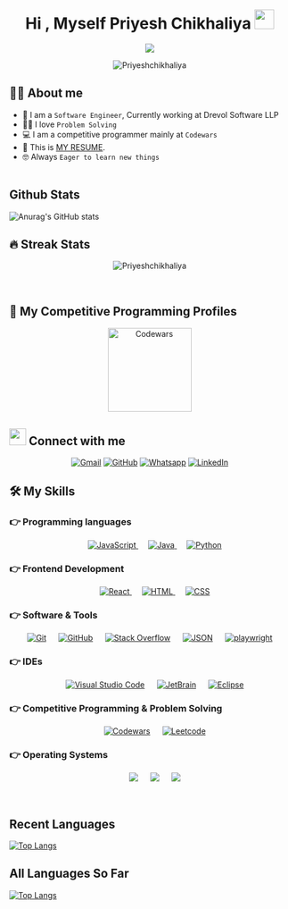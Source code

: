 <h1 align="center">Hi , Myself Priyesh Chikhaliya <img src="https://media.giphy.com/media/hvRJCLFzcasrR4ia7z/giphy.gif" width="35"></h1>

<p align="center">
   <a href="https://github.com/DenverCoder1/readme-typing-svg"><img src="https://readme-typing-svg.herokuapp.com?lines=Computer+Engineer;Problem+Solving;DS%20|%20Algorithms%20|%20OOPS%20;Specialist%20on%20Codewars;5%20Kyu%20on%20Codewars;Always%20learning%20new%20things&size=30&color=5FF729&center=true&width=500&height=50"></a> 
	
	
</p>




<p align="center"> 
	<img src="https://komarev.com/ghpvc/?username=Priyeshchikhaliya&label=Profile%20views&color=0e75b6&style=plastic" alt="Priyeshchikhaliya" /> 
<!-- 	<a href = "https://commits.top/india.html" target="_blank">
		<img src="https://enfsgag3ayy6w9q.m.pipedream.net/&style=plastic" alt="Priyeshchikhaliya" target="_blank"/> 
	</a> -->
</p>

## :sassy_man:  About me
- :school: I am a `Software Engineer`, Currently working at Drevol Software LLP
- :technologist: I love  `Problem Solving`
- :computer: I am a competitive programmer mainly at `Codewars`
- :thinking: This is [MY RESUME](https://drive.google.com/file/d/16qsvyxXZU6Z_pl9xZIlXSrpW-7_w7y0J/view?usp=drivesdk).
- :nerd_face: Always `Eager to learn new things`
<br></br>
##  Github Stats
![Anurag's GitHub stats](https://github-readme-stats.vercel.app/api?username=Priyeshchikhaliya&show_icons=true&theme=vuw&hide=prs,contribs)

## 🔥 Streak Stats
<p align="center"><img src="https://github-readme-streak-stats.herokuapp.com/?user=Priyeshchikhaliya&theme=algolia" alt="Priyeshchikhaliya" /></p>
<br>


## 👀 My Competitive Programming Profiles

<p align="center" >
  <a href="https://www.codewars.com/users/Priyeshchikhaliya"><img src="https://miro.medium.com/max/880/1*0pLbHKAulWnsx4U2MQyn2w.png" alt="Codewars" height=150/></a>
</p>


## <img src="https://media.giphy.com/media/iY8CRBdQXODJSCERIr/giphy.gif" width="30px"> Connect with me
<p align="center">
	<a href="mailto:ppriyesh61@gmail.com@gmail.com"><img img src="https://img.shields.io/badge/gmail-%23EA4335.svg?style=plastic&logo=gmail&logoColor=white" alt="Gmail"/></a>
	<a href="https://github.com/Priyeshchikhaliya"><img src="https://img.shields.io/badge/github-%23181717.svg?style=plastic&logo=github&logoColor=white" alt="GitHub"/></a>
	<a href="https://wa.me/qr/7ZBX5UZVBNURM1"><img src="https://img.shields.io/badge/whatsapp-%2325D366.svg?style=plastic&logo=whatsapp&logoColor=white" alt="Whatsapp"/></a>
	<a href="https://www.linkedin.com/in/priyesh-chikhaliya-a11753151"><img src="https://img.shields.io/badge/linkedin-%230A66C2.svg?style=plastic&logo=linkedin&logoColor=white" alt="LinkedIn"/></a>

</p>

## 🛠️ My Skills

### 👉 Programming languages

<p align="center"> 
  &emsp; 
  <a href="https://developer.mozilla.org/en-US/docs/Web/JavaScript" target="_blank"> 
     <img alt="JavaScript" src="https://img.shields.io/badge/JavaScript%20-%23F7DF1E.svg?style=plastic&logo=javascript&logoColor=black">
   </a>
  &emsp;
  <a href="https://www.java.com" target="_blank"> 
    <img alt="Java" src="https://img.shields.io/badge/Java-%23007396.svg?style=plastic&logo=java&logoColor=white">
  </a> 
  &emsp;   
   <a href="https://www.python.org" target="_blank">
    <img alt="Python" src="https://img.shields.io/badge/Python%20-%2314354C.svg?style=plastic&logo=python&logoColor=white">
  </a>
</p>

### 👉 Frontend Development
<p align="center"> 
  &emsp;
  <a href="https://reactjs.org/" target="_blank">
    <img alt="React" src="https://badges.aleen42.com/src/react.svg">
  </a> 
  &emsp; 
  <a href="https://www.w3.org/html/" target="_blank"> 
   <img alt="HTML" src="https://img.shields.io/badge/HTML5%20-%23E34F26.svg?style=plastic&logo=html5&logoColor=white">
  </a>   
  &emsp;
  <a href="https://www.w3schools.com/css/" target="_blank">
    <img alt="CSS" src="https://img.shields.io/badge/CSS%20-%231572B6.svg?style=plastic&logo=css3&logoColor=white">
  </a> 
 
</p>

 ### 👉 Software & Tools
 
<p align="center">
  &emsp;
    <a href="https://git-scm.com/"><img alt="Git" src="https://img.shields.io/badge/Git%20-%23F05033.svg?style=plastic&logo=git&logoColor=white"></a>
  &emsp;
    <a href="https://github.com/"><img alt="GitHub" src="https://img.shields.io/badge/github-%23181717.svg?style=plastic&logo=github&logoColor=white"></a>
  &emsp;
    <a href="https://stackoverflow.com/users/11805091/priyesh-patel"><img alt="Stack Overflow" src="https://img.shields.io/badge/-Stack%20Overflow-FE7A16?style=plastic&logo=stack-overflow&logoColor=white"></a>   
   &emsp;
    <a href="https://www.json.org/json-en.html"><img alt="JSON" img src="https://img.shields.io/badge/json-%23000000.svg?style=plastic&logo=json&logoColor=white"></a> 
  &emsp;
    <a href="https://playwright.dev/"><img alt="playwright" src="https://img.shields.io/badge/Playwright-v0.2.6-green?style=plastic&logo=appveyor"></a>
  &emsp;

  

</p>

 ### 👉 IDEs
 
<p align="center">
  &emsp;
    <a href="https://code.visualstudio.com/"><img alt="Visual Studio Code" src="https://img.shields.io/badge/Visual%20Studio%20Code-0078d7.svg?style=plastic&logo=visual-studio-code&logoColor=white"></a>
  &emsp;
    <a href="https://www.jetbrains.com/"><img alt="JetBrain" src="https://img.shields.io/badge/jetbrains-%23000000.svg?style=plastic&logo=jetbrains&logoColor=white" /></a>
  &emsp;
    <a href="https://www.eclipse.org/"><img alt="Eclipse" src="https://img.shields.io/badge/eclipse%20ide-%232C2255.svg?&style=plastic&logo=eclipse%20ide&logoColor=white" /></a>
</p>

 ### 👉 Competitive Programming & Problem Solving
 
<p align="center">
  &emsp;
    <a href="https://www.codewars.com/users/Priyeshchikhaliya"><img alt = "Codewars" src="https://img.shields.io/badge/Codewars-5%20KYU-orange?style=plastic&logo=appveyor" /></a>
&emsp;
    <a href="#"><img alt = "Leetcode" src="https://img.shields.io/badge/leetcode%20-%23FFA116.svg?style=plastic&logo=leetcode&logoColor=black" /></a>
<!--   &emsp;
    <a href="#"><img alt = "Hackerrank" src="https://img.shields.io/badge/hackerrank-%232EC866.svg?style=plastic&logo=hackerrank&logoColor=white" /></a> -->
</p>

 ### 👉 Operating Systems
 
<p align="center">
  &emsp;
    <a href="https://www.microsoft.com/en-in/windows?r=1"><img src="https://img.shields.io/badge/Windows-0078D6?style=plastic&logo=windows&logoColor=white"></a>
  &emsp;
    <a href="https://www.linux.org/"><img src="https://img.shields.io/badge/Linux-FCC624?style=plastic&logo=linux&logoColor=black"></a>
  &emsp;
    <a href="https://ubuntu.com/"><img src="https://img.shields.io/badge/Ubuntu-E95420?style=plastic&logo=ubuntu&logoColor=white"></a>  	  
</p>

<br/>

## Recent Languages

[![Top Langs](https://github-readme-stats.vercel.app/api/top-langs/?username=Priyeshchikhaliya&hide=jupyter%20notebook&hide_title=true)](https://github.com/Priyeshchikhaliya/github-readme-stats)


## All Languages So Far
[![Top Langs](https://github-readme-stats.vercel.app/api/top-langs/?username=Priyeshchikhaliya&hide_title=true)](https://github.com/Priyeshchikhaliya/github-readme-stats)
<br></br>
